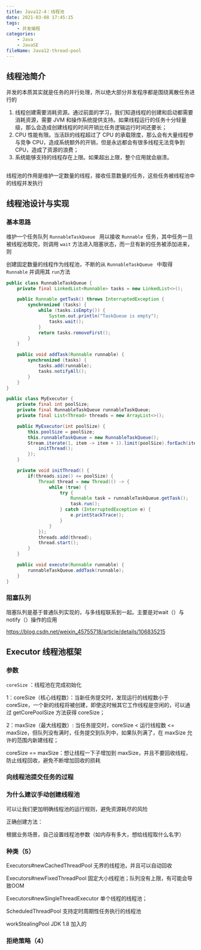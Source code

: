 ```yaml
---
title: Java12-4：线程池
date: 2021-03-08 17:45:15
tags:
	- 并发编程
categories:
	- Java
	- JavaSE
fileName: Java12-thread-pool
---
```


## 线程池简介

并发的本质其实就是任务的并行处理，所以绝大部分并发程序都是围绕离散任务进行的

1. 线程创建需要消耗资源。通过前面的学习，我们知道线程的创建和启动都需要消耗资源，需要 JVM 和操作系统提供支持。如果线程运行的任务十分轻量级，那么会造成创建线程的时间开销比任务逻辑运行时间还要长；
2. CPU 性能有限。当活跃的线程超过了 CPU 的承载限度，那么会有大量线程参与竞争 CPU，造成系统额外的开销，但是永远都会有很多线程无法竞争到 CPU，造成了资源的浪费；
3. 系统能够支持的线程存在上限。如果超出上限，整个应用就会崩溃。



## 

线程池的作用是维护一定数量的线程，接收任意数量的任务，这些任务被线程池中的线程并发执行

## 线程池设计与实现

### 基本思路

维护一个任务队列 `RunnableTaskQueue ` 用以接收 `Runnable `任务，其中任务一旦被线程池取完，则调用 `wait` 方法进入阻塞状态，而一旦有新的任务被添加进来，则

创建固定数量的线程作为线程池，不断的从 `RunnableTaskQueue ` 中取得 `Runnable` 并调用其 `run`方法



```java
public class RunnableTaskQueue {
    private final LinkedList<Runnable> tasks = new LinkedList<>();

    public Runnable getTask() throws InterruptedException {
        synchronized (tasks) {
            while (tasks.isEmpty()) {
                System.out.println("TaskQueue is empty");
                tasks.wait();
            }
            return tasks.removeFirst();
        }
    }

    public void addTask(Runnable runnable) {
        synchronized (tasks) {
            tasks.add(runnable);
            tasks.notifyAll();
        }
    }
}
```





```java
public class MyExecutor {
    private final int poolSize;
    private final RunnableTaskQueue runnableTaskQueue;
    private final List<Thread> threads = new ArrayList<>();

    public MyExecutor(int poolSize) {
        this.poolSize = poolSize;
        this.runnableTaskQueue = new RunnableTaskQueue();
        Stream.iterate(1, item -> item + 1).limit(poolSize).forEach(item -> {
            initThread();
        });
    }

    private void initThread() {
        if(threads.size() <= poolSize) {
            Thread thread = new Thread(() -> {
                while (true) {
                    try {
                        Runnable task = runnableTaskQueue.getTask();
                        task.run();
                    } catch (InterruptedException e) {
                        e.printStackTrace();
                    }
                }
            });
            threads.add(thread);
            thread.start();
        }
    }

    public void execute(Runnable runnable) {
        runnableTaskQueue.addTask(runnable);
    }
}
```





### 阻塞队列

阻塞队列是基于普通队列实现的，与多线程联系到一起。主要是对wait（）与notify（）操作的应用

https://blog.csdn.net/weixin_45755718/article/details/106835215





## Executor 线程池框架



### 参数



`coreSize` ：线程池在完成初始化



1：coreSize（核心线程数）：当新任务提交时，发现运行的线程数小于 coreSize，一个新的线程将被创建，即使这时候其它工作线程是空闲的，可以通过 getCorePoolSize 方法获得 coreSize；

2：maxSize（最大线程数）: 当任务提交时，coreSize < 运行线程数 <= maxSize，但队列没有满时，任务提交到队列中，如果队列满了，在 maxSize 允许的范围内新建线程；

coreSize == maxSize：想让线程一下子增加到 maxSize，并且不要回收线程，防止线程回收，避免不断增加回收的损耗





### 向线程池提交任务的过程



### 为什么建议手动创建线程池

可以让我们更加明确线程池的运行规则，避免资源耗尽的风险

正确创建方法：

根据业务场景，自己设置线程池参数（如内存有多大，想给线程取什么名字）



### 种类（5）

Executors#newCachedThreadPool 无界的线程池，并且可以自动回收

Executors#newFixedThreadPool 固定大小线程池；队列没有上限，有可能会导致OOM

Executors#newSingleThreadExecutor 单个线程的线程池；

ScheduledThreadPool	支持定时周期性任务执行的线程池



workStealingPool JDK 1.8 加入的



### 拒绝策略（4）

